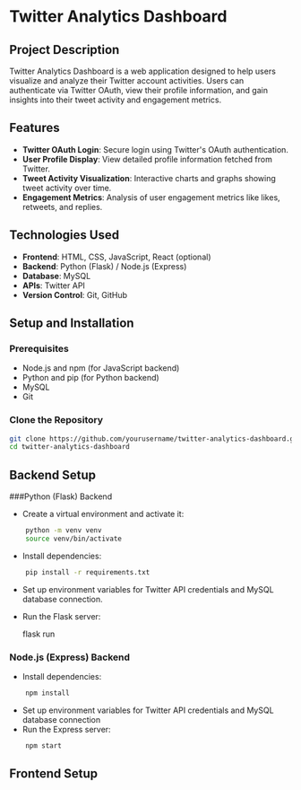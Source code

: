 # Twitter Analytics Dashboard

## Project Description

Twitter Analytics Dashboard is a web application designed to help users visualize and analyze their Twitter account activities. Users can authenticate via Twitter OAuth, view their profile information, and gain insights into their tweet activity and engagement metrics.

## Features

- **Twitter OAuth Login**: Secure login using Twitter's OAuth authentication.
- **User Profile Display**: View detailed profile information fetched from Twitter.
- **Tweet Activity Visualization**: Interactive charts and graphs showing tweet activity over time.
- **Engagement Metrics**: Analysis of user engagement metrics like likes, retweets, and replies.

## Technologies Used

- **Frontend**: HTML, CSS, JavaScript, React (optional)
- **Backend**: Python (Flask) / Node.js (Express)
- **Database**: MySQL
- **APIs**: Twitter API
- **Version Control**: Git, GitHub

## Setup and Installation

### Prerequisites

- Node.js and npm (for JavaScript backend)
- Python and pip (for Python backend)
- MySQL
- Git

### Clone the Repository

```bash
git clone https://github.com/yourusername/twitter-analytics-dashboard.git
cd twitter-analytics-dashboard

```

## Backend Setup

###Python (Flask) Backend

- Create a virtual environment and activate it:

```bash
	python -m venv venv
	source venv/bin/activate
```

- Install dependencies:

```bash
	pip install -r requirements.txt
```

- Set up environment variables for Twitter API credentials and MySQL database connection.
- Run the Flask server:

	flask run

### Node.js (Express) Backend

- Install dependencies:
```bash
	npm install
```

- Set up environment variables for Twitter API credentials and MySQL database connection
- Run the Express server:
```bash
	npm start
```

## Frontend Setup


